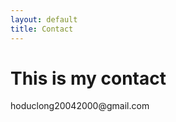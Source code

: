 ```yaml
---
layout: default
title: Contact
---
```

<h1>This is my contact</h1>
<p>hoduclong20042000@gmail.com</p>